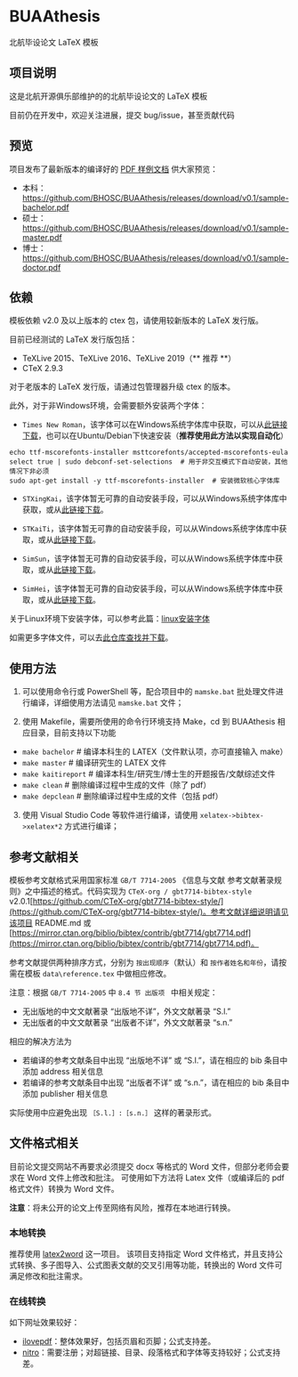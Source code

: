 # BUAAthesis

北航毕设论文 LaTeX 模板

## 项目说明

这是北航开源俱乐部维护的的北航毕设论文的 LaTeX 模板

目前仍在开发中，欢迎关注进展，提交 bug/issue，甚至贡献代码

## 预览

项目发布了最新版本的编译好的 [PDF 样例文档](https://github.com/BHOSC/BUAAthesis/releases/latest) 供大家预览：

+ 本科：https://github.com/BHOSC/BUAAthesis/releases/download/v0.1/sample-bachelor.pdf
+ 硕士：https://github.com/BHOSC/BUAAthesis/releases/download/v0.1/sample-master.pdf
+ 博士：https://github.com/BHOSC/BUAAthesis/releases/download/v0.1/sample-doctor.pdf

## 依赖

模板依赖 v2.0 及以上版本的 ctex 包，请使用较新版本的 LaTeX 发行版。

目前已经测试的 LaTeX 发行版包括：

+ TeXLive 2015、TeXLive 2016、TeXLive 2019（** 推荐 **）
+ CTeX 2.9.3

对于老版本的 LaTeX 发行版，请通过包管理器升级 ctex 的版本。



此外，对于非Windows环境，会需要额外安装两个字体：

* `Times New Roman`，该字体可以在Windows系统字体库中获取，可以从[此链接下载](https://dl.freefontsfamily.com/download/Times-New-Roman-Font/)，也可以在Ubuntu/Debian下快速安装（**推荐使用此方法以实现自动化**）

```shell
echo ttf-mscorefonts-installer msttcorefonts/accepted-mscorefonts-eula select true | sudo debconf-set-selections  # 用于非交互模式下自动安装，其他情况下非必须
sudo apt-get install -y ttf-mscorefonts-installer  # 安装微软核心字体库
```

* `STXingKai`，该字体暂无可靠的自动安装手段，可以从Windows系统字体库中获取，或从[此链接下载](https://github.com/dolbydu/font/raw/master/unicode/STXingkai.TTF)。

* `STKaiTi`，该字体暂无可靠的自动安装手段，可以从Windows系统字体库中获取，或从[此链接下载](https://github.com/dolbydu/font/raw/master/unicode/STKaiti.TTF)。

* `SimSun`，该字体暂无可靠的自动安装手段，可以从Windows系统字体库中获取，或从[此链接下载](https://github.com/dolbydu/font/raw/master/unicode/SimSun.ttc)。

* `SimHei`，该字体暂无可靠的自动安装手段，可以从Windows系统字体库中获取，或从[此链接下载](https://github.com/dolbydu/font/raw/master/unicode/SimHei.ttf)。

关于Linux环境下安装字体，可以参考此篇：[linux安装字体](https://www.cnblogs.com/wangjiming/p/12553535.html)

如需更多字体文件，可以去[此仓库查找并下载](https://github.com/dolbydu/font)。


## 使用方法

1. 可以使用命令行或 PowerShell 等，配合项目中的 `mamske.bat` 批处理文件进行编译，详细使用方法请见 `mamske.bat` 文件；

2. 使用 Makefile，需要所使用的命令行环境支持 Make，cd 到 BUAAthesis 相应目录，目前支持以下功能

+ `make bachelor` # 编译本科生的 LATEX（文件默认项，亦可直接输入 make）
+ `make master` # 编译研究生的 LATEX 文件
+ `make kaitireport` # 编译本科生/研究生/博士生的开题报告/文献综述文件
+ `make clean` # 删除编译过程中生成的文件（除了 pdf）
+ `make depclean` # 删除编译过程中生成的文件（包括 pdf）

3. 使用 Visual Studio Code 等软件进行编译，请使用 `xelatex->bibtex->xelatex*2` 方式进行编译；

## 参考文献相关

模板参考文献格式采用国家标准 `GB/T 7714-2005` 《信息与文献 参考文献著录规则》之中描述的格式。代码实现为 `CTeX-org / gbt7714-bibtex-style` v2.0.1[https://github.com/CTeX-org/gbt7714-bibtex-style/](https://github.com/CTeX-org/gbt7714-bibtex-style/)。参考文献详细说明请见该项目 README.md 或 [https://mirror.ctan.org/biblio/bibtex/contrib/gbt7714/gbt7714.pdf](https://mirror.ctan.org/biblio/bibtex/contrib/gbt7714/gbt7714.pdf)。

参考文献提供两种排序方式，分别为 ` 按出现顺序 `（默认）和 ` 按作者姓名和年份 `，请按需在模板 `data\reference.tex` 中做相应修改。

注意：根据 `GB/T 7714-2005` 中 `8.4 节 出版项 ` 中相关规定：

+ 无出版地的中文文献著录 “出版地不详”，外文文献著录 “S.l.”
+ 无出版者的中文文献著录 “出版者不详”，外文文献著录 “s.n.”

相应的解决方法为

+ 若编译的参考文献条目中出现 “出版地不详” 或 “S.l.”，请在相应的 bib 条目中添加 address 相关信息
+ 若编译的参考文献条目中出现 “出版者不详” 或 “s.n.”，请在相应的 bib 条目中添加 publisher 相关信息

实际使用中应避免出现 `［S.l.］:［s.n.］` 这样的著录形式。

## 文件格式相关

目前论文提交网站不再要求必须提交 docx 等格式的 Word 文件，但部分老师会要求在 Word 文件上修改和批注。
可使用如下方法将 Latex 文件（或编译后的 pdf 格式文件）转换为 Word 文件。

**注意**：将未公开的论文上传至网络有风险，推荐在本地进行转换。

### 本地转换

推荐使用 [latex2word](https://github.com/Mingzefei/latex2word) 这一项目。
该项目支持指定 Word 文件格式，并且支持公式转换、多子图导入、公式图表文献的交叉引用等功能，转换出的 Word 文件可满足修改和批注需求。

### 在线转换

如下网址效果较好：

- [ilovepdf](https://www.ilovepdf.com/)：整体效果好，包括页眉和页脚；公式支持差。
- [nitro](https://cloud.gonitro.com/)：需要注册；对超链接、目录、段落格式和字体等支持较好；公式支持差。

